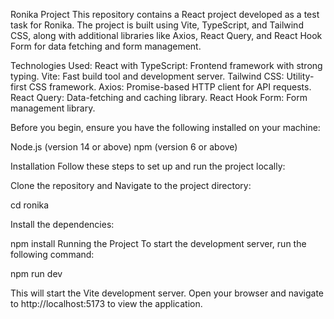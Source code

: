 Ronika Project
This repository contains a React project developed as a test task for Ronika. The project is built using Vite, TypeScript, and Tailwind CSS, along with additional libraries like Axios, React Query, and React Hook Form for data fetching and form management.


Technologies Used:
React with TypeScript: Frontend framework with strong typing.
Vite: Fast build tool and development server.
Tailwind CSS: Utility-first CSS framework.
Axios: Promise-based HTTP client for API requests.
React Query: Data-fetching and caching library.
React Hook Form: Form management library.

Before you begin, ensure you have the following installed on your machine:

Node.js (version 14 or above)
npm (version 6 or above)


Installation
Follow these steps to set up and run the project locally:

Clone the repository and Navigate to the project directory:

cd ronika

Install the dependencies:

npm install
Running the Project
To start the development server, run the following command:

npm run dev

This will start the Vite development server. Open your browser and navigate to http://localhost:5173 to view the application.
